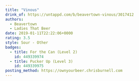 ```yaml
---
title: "Vinous"
drink_of: https://untappd.com/b/beavertown-vinous/3017412
authors:
  - Beavertown
  - Ladies That Beer
date: 2019-01-11T22:22:06+0000
rating: 3.5
style: Sour - Other
badges:
  - title: For the Can (Level 2)
    id: 449339974
  - title: Pucker Up (Level 3)
    id: 449339975
posting_method: https://ownyourbeer.chrisburnell.com
---
```

